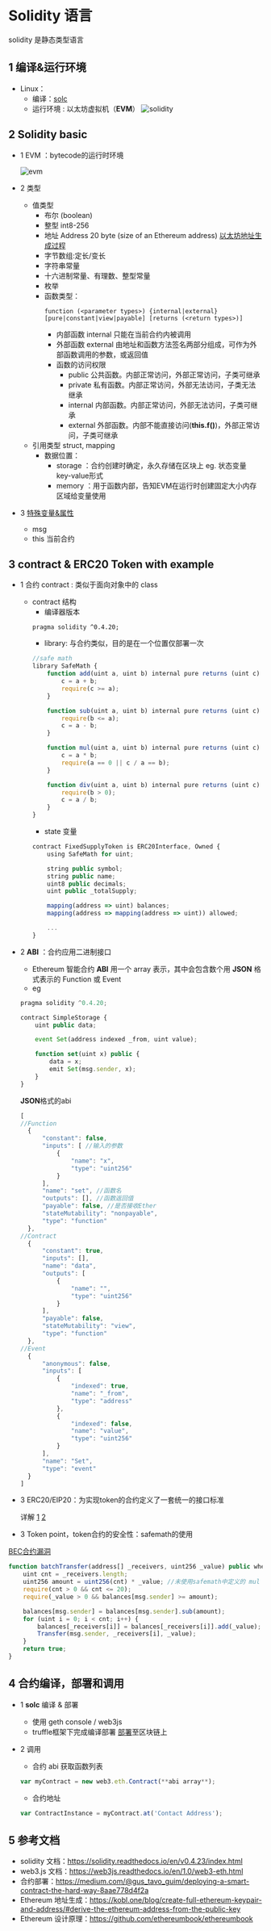 # Solidity 语言

solidity 是静态类型语言

## 1 编译&运行环境

* Linux：
  *  编译：[solc](http://solidity.readthedocs.io/en/develop/installing-solidity.html)
  *  运行环境 : 以太坊虚拟机（**EVM**） 
  ![solidity](https://github.com/oo7ww/MyBlockChainNotes/blob/master/Pic/solidityV1.png)

## 2 Solidity basic

* 1 EVM ：bytecode的运行时环境 

  ![evm](https://github.com/oo7ww/MyBlockChainNotes/blob/master/Pic/EVM.png)

* 2 类型 
    * 值类型
        * 布尔 (boolean)
        * 整型 int8-256
        * 地址 Address 20 byte (size of an Ethereum address) [以太坊地址生成过程](https://github.com/oo7ww/MyPrivateChain/blob/master/DailyResume.md)
        * 字节数组:定长/变长
        * 字符串常量
        * 十六进制常量、有理数、整型常量
        * 枚举  
        * 函数类型：
          ```
          function (<parameter types>) {internal|external} [pure|constant|view|payable] [returns (<return types>)]
          ```
          * 内部函数 internal 只能在当前合约内被调用
          * 外部函数 external 由地址和函数方法签名两部分组成，可作为外部函数调用的参数，或返回值
          * 函数的访问权限
            * public 公共函数。内部正常访问，外部正常访问，子类可继承
            * private 私有函数。内部正常访问，外部无法访问，子类无法继承
            * internal 内部函数。内部正常访问，外部无法访问，子类可继承
            * external 外部函数。内部不能直接访问(**this.f()**)，外部正常访问，子类可继承
    * 引用类型 struct, mapping
       * 数据位置：
          * storage ：合约创建时确定，永久存储在区块上 eg. 状态变量 key-value形式
          * memory ：用于函数内部，告知EVM在运行时创建固定大小内存区域给变量使用

* 3 [特殊变量&属性](https://solidity.readthedocs.io/en/v0.4.23/units-and-global-variables.html#special-variables-and-functions) 
    * msg 
    * this 当前合约    

## 3 contract & ERC20 Token with example

* 1 合约 contract : 类似于面向对象中的 class 
  * contract 结构
    * 编译器版本
    ```sol
    pragma solidity ^0.4.20;
    ```
    * library: 与合约类似，目的是在一个位置仅部署一次
    ```js
    //safe math
    library SafeMath {
        function add(uint a, uint b) internal pure returns (uint c) {// pure: not allowed to read from state variables or modifiy blockchain data
            c = a + b;                                               // internal: only used in current context
            require(c >= a);
        }

        function sub(uint a, uint b) internal pure returns (uint c) {
            require(b <= a);
            c = a - b;
        }

        function mul(uint a, uint b) internal pure returns (uint c) {
            c = a * b;
            require(a == 0 || c / a == b);
        }

        function div(uint a, uint b) internal pure returns (uint c) {
            require(b > 0);
            c = a / b;
        } 
    }
    ```
    * state 变量
    ```js
    contract FixedSupplyToken is ERC20Interface, Owned {
        using SafeMath for uint;

        string public symbol;
        string public name;
        uint8 public decimals;
        uint public _totalSupply;

        mapping(address => uint) balances;
        mapping(address => mapping(address => uint)) allowed;
    
        ...
    }
    ``` 

* 2 **ABI** ：合约应用二进制接口
  * Ethereum 智能合约 **ABI** 用一个 array 表示，其中会包含数个用 **JSON** 格式表示的 Function 或 Event
  * eg
  
  ```js
  pragma solidity ^0.4.20;

  contract SimpleStorage {
      uint public data; 

      event Set(address indexed _from, uint value);

      function set(uint x) public {
          data = x;
          emit Set(msg.sender, x);
      }
  }
  ```
  
  **JSON**格式的abi
  ```js
  [
  //Function
	{
		"constant": false,
		"inputs": [ //输入的参数
			{
				"name": "x",
				"type": "uint256"
			}
		],
		"name": "set", //函数名
		"outputs": [], //函数返回值
		"payable": false, //是否接收Ether
		"stateMutability": "nonpayable",
		"type": "function" 
	},
  //Contract
	{
		"constant": true,
		"inputs": [],
		"name": "data",
		"outputs": [
			{
				"name": "",
				"type": "uint256"
			}
		],
		"payable": false,
		"stateMutability": "view",
		"type": "function"
	},
  //Event
	{
		"anonymous": false,
		"inputs": [
			{
				"indexed": true,
				"name": "_from",
				"type": "address"
			},
			{
				"indexed": false,
				"name": "value",
				"type": "uint256"
			}
		],
		"name": "Set",
		"type": "event"
	}
  ]
  ```

  
* 3 ERC20/EIP20：为实现token的合约定义了一套统一的接口标准
  
  详解
  [1](https://ethfans.org/ajian1984/articles/understanding-erc-20-token-contracts)
  [2](https://medium.com/@jgm.orinoco/understanding-erc-20-token-contracts-a809a7310aa5)

* 3 Token point，token合约的安全性：safemath的使用

[BEC合约漏洞](https://etherscan.io/address/0xc5d105e63711398af9bbff092d4b6769c82f793d#code) 
```js
function batchTransfer(address[] _receivers, uint256 _value) public whenNotPaused returns (bool) {
    uint cnt = _receivers.length;
    uint256 amount = uint256(cnt) * _value; //未使用safemath中定义的 mul
    require(cnt > 0 && cnt <= 20);
    require(_value > 0 && balances[msg.sender] >= amount);

    balances[msg.sender] = balances[msg.sender].sub(amount);
    for (uint i = 0; i < cnt; i++) {
        balances[_receivers[i]] = balances[_receivers[i]].add(_value);
        Transfer(msg.sender, _receivers[i], _value);
    }
    return true;
}
```

## 4 合约编译，部署和调用

* 1  **solc** 编译 & 部署
  * 使用 geth console / web3js
  * truffle框架下完成编译部署 
  [部署](https://github.com/oo7ww/MyBlockChainNotes/blob/master/TokenDeployment.md)至区块链上

* 2 调用
  * 合约 abi 获取函数列表
  ```js
  var myContract = new web3.eth.Contract(**abi array**);
  ```
  * 合约地址
  ```js
  var ContractInstance = myContract.at('Contact Address'); 
  ```

## 5 参考文档
  * solidity 文档：https://solidity.readthedocs.io/en/v0.4.23/index.html
  * web3.js 文档：https://web3js.readthedocs.io/en/1.0/web3-eth.html
  * 合约部署：https://medium.com/@gus_tavo_guim/deploying-a-smart-contract-the-hard-way-8aae778d4f2a
  * Ethereum 地址生成：https://kobl.one/blog/create-full-ethereum-keypair-and-address/#derive-the-ethereum-address-from-the-public-key
  * Ethereum 设计原理：https://github.com/ethereumbook/ethereumbook